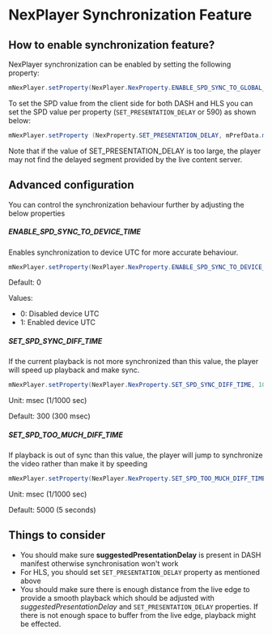# NexPlayer Synchronization Feature

## How to enable synchronization feature?

NexPlayer synchronization can be enabled by setting the following property:

```java
mNexPlayer.setProperty(NexPlayer.NexProperty.ENABLE_SPD_SYNC_TO_GLOBAL_TIME, 1);
```

To set the SPD value from the client side for both DASH and HLS you can set the SPD value per property (`SET_PRESENTATION_DELAY` or 590) as shown below: 

```java
mNexPlayer.setProperty (NexProperty.SET_PRESENTATION_DELAY, mPrefData.mSPDValue);
```
Note that if the value of SET_PRESENTATION_DELAY is too large, the player may not find the delayed segment provided by the live content server.

## Advanced configuration
You can control the synchronization behaviour further by adjusting the below properties


##### ENABLE\_SPD\_SYNC\_TO\_DEVICE\_TIME

Enables synchronization to device UTC for more accurate behaviour. 

```java
mNexPlayer.setProperty(NexPlayer.NexProperty.ENABLE_SPD_SYNC_TO_DEVICE_TIME, 1);
```

Default: 0

Values:

- 0: Disabled device UTC
- 1: Enabled device UTC


##### SET\_SPD\_SYNC\_DIFF\_TIME

If the current playback is not more synchronized than this value, the player will speed up playback and make sync. 

```java
mNexPlayer.setProperty(NexPlayer.NexProperty.SET_SPD_SYNC_DIFF_TIME, 100);
```


Unit: msec (1/1000 sec)

Default: 300 (300 msec)



##### SET\_SPD\_TOO\_MUCH\_DIFF\_TIME

If playback is out of sync than this value, the player will jump to synchronize the video rather than make it by speeding

```java
mNexPlayer.setProperty(NexPlayer.NexProperty.SET_SPD_TOO_MUCH_DIFF_TIME, 5000);
```

Unit: msec (1/1000 sec) 

Default: 5000 (5 seconds)


## Things to consider

- You should make sure **suggestedPresentationDelay** is present in DASH manifest otherwise synchronisation won't work
- For HLS, you should set `SET_PRESENTATION_DELAY` property as mentioned above
- You should make sure there is enough distance from the live edge to provide a smooth playback which should be adjusted with *suggestedPresentationDelay* and `SET_PRESENTATION_DELAY` properties. If there is not enough space to buffer from the live edge, playback might be effected.

